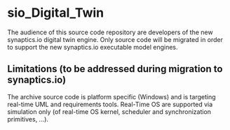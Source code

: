 # sio_Digital_Twin

The audience of this source code repository are developers of the new synaptics.io digital twin engine. Only source code will be migrated in order to support the new synaptics.io executable model engines.

## Limitations (to be addressed during migration to synaptics.io)
The archive source code is platform specific (Windows) and is targeting real-time UML and requirements tools. Real-Time OS are supported via simulation only (of real-time OS kernel, scheduler and synchronization primitives, ...). 
